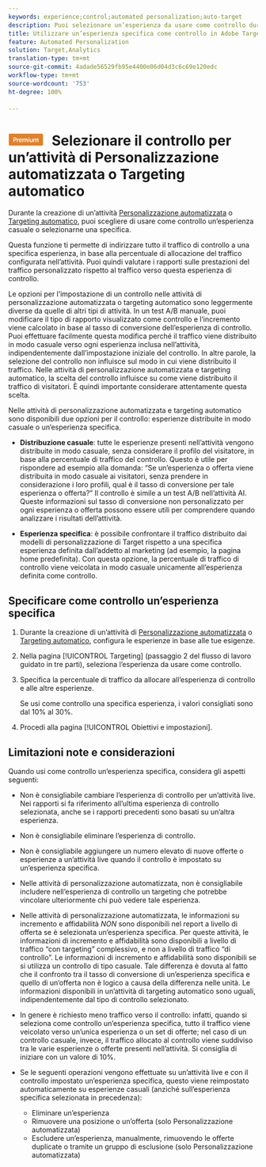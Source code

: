 ```yaml
---
keywords: experience;control;automated personalization;auto-target
description: Puoi selezionare un’esperienza da usare come controllo durante la creazione di un’attività di Personalizzazione automatizzata o Targeting automatico in Adobe Target.
title: Utilizzare un’esperienza specifica come controllo in Adobe Target
feature: Automated Personalization
solution: Target,Analytics
translation-type: tm+mt
source-git-commit: 4adade56529fb95e4400e06d04d3c6c69e120edc
workflow-type: tm+mt
source-wordcount: '753'
ht-degree: 100%

---
```



# ![PREMIUM](/help/assets/premium.png) Selezionare il controllo per un’attività di Personalizzazione automatizzata o Targeting automatico

Durante la creazione di un’attività [Personalizzazione automatizzata](/help/c-activities/t-automated-personalization/automated-personalization.md) o [Targeting automatico](/help/c-activities/auto-target/auto-target-to-optimize.md), puoi scegliere di usare come controllo un’esperienza casuale o selezionarne una specifica.

Questa funzione ti permette di indirizzare tutto il traffico di controllo a una specifica esperienza, in base alla percentuale di allocazione del traffico configurata nell’attività. Puoi quindi valutare i rapporti sulle prestazioni del traffico personalizzato rispetto al traffico verso questa esperienza di controllo.

Le opzioni per l’impostazione di un controllo nelle attività di personalizzazione automatizzata o targeting automatico sono leggermente diverse da quelle di altri tipi di attività. In un test A/B manuale, puoi modificare il tipo di rapporto visualizzato come controllo e l’incremento viene calcolato in base al tasso di conversione dell’esperienza di controllo. Puoi effettuare facilmente questa modifica perché il traffico viene distribuito in modo casuale verso ogni esperienza inclusa nell’attività, indipendentemente dall’impostazione iniziale del controllo. In altre parole, la selezione del controllo non influisce sul modo in cui viene distribuito il traffico. Nelle attività di personalizzazione automatizzata e targeting automatico, la scelta del controllo influisce su come viene distribuito il traffico di visitatori. È quindi importante considerare attentamente questa scelta.

Nelle attività di personalizzazione automatizzata e targeting automatico sono disponibili due opzioni per il controllo: esperienze distribuite in modo casuale o un’esperienza specifica.

* **Distribuzione casuale**: tutte le esperienze presenti nell’attività vengono distribuite in modo casuale, senza considerare il profilo del visitatore, in base alla percentuale di traffico del controllo. Questo è utile per rispondere ad esempio alla domanda: “Se un’esperienza o offerta viene distribuita in modo casuale ai visitatori, senza prendere in considerazione i loro profili, qual è il tasso di conversione per tale esperienza o offerta?” Il controllo è simile a un test A/B nell’attività AI. Queste informazioni sul tasso di conversione non personalizzato per ogni esperienza o offerta possono essere utili per comprendere quando analizzare i risultati dell’attività.

* **Esperienza specifica**: è possibile confrontare il traffico distribuito dai modelli di personalizzazione di Target rispetto a una specifica esperienza definita dall’addetto al marketing (ad esempio, la pagina home predefinita). Con questa opzione, la percentuale di traffico di controllo viene veicolata in modo casuale unicamente all’esperienza definita come controllo.

## Specificare come controllo un’esperienza specifica

1. Durante la creazione di un’attività di [Personalizzazione automatizzata](/help/c-activities/t-automated-personalization/create-ap-activity.md) o [Targeting automatico](/help/c-activities/t-test-ab/t-test-create-ab/ab-audience.md), configura le esperienze in base alle tue esigenze.
1. Nella pagina [!UICONTROL Targeting] (passaggio 2 del flusso di lavoro guidato in tre parti), seleziona l’esperienza da usare come controllo.
1. Specifica la percentuale di traffico da allocare all’esperienza di controllo e alle altre esperienze.

   Se usi come controllo una specifica esperienza, i valori consigliati sono dal 10% al 30%.

1. Procedi alla pagina [!UICONTROL Obiettivi e impostazioni].

## Limitazioni note e considerazioni

Quando usi come controllo un’esperienza specifica, considera gli aspetti seguenti:

* Non è consigliabile cambiare l’esperienza di controllo per un’attività live. Nei rapporti si fa riferimento all’ultima esperienza di controllo selezionata, anche se i rapporti precedenti sono basati su un’altra esperienza.
* Non è consigliabile eliminare l’esperienza di controllo.
* Non è consigliabile aggiungere un numero elevato di nuove offerte o esperienze a un’attività live quando il controllo è impostato su un’esperienza specifica.
* Nelle attività di personalizzazione automatizzata, non è consigliabile includere nell’esperienza di controllo un targeting che potrebbe vincolare ulteriormente chi può vedere tale esperienza.
* Nelle attività di personalizzazione automatizzata, le informazioni su incremento e affidabilità *NON* sono disponibili nel report a livello di offerta se è selezionata un’esperienza specifica. Per queste attività, le informazioni di incremento e affidabilità sono disponibili a livello di traffico “con targeting” complessivo, e non a livello di traffico “di controllo”. Le informazioni di incremento e affidabilità sono disponibili se si utilizza un controllo di tipo casuale. Tale differenza è dovuta al fatto che il confronto tra il tasso di conversione di un’esperienza specifica e quello di un’offerta non è logico a causa della differenza nelle unità. Le informazioni disponibili in un’attività di targeting automatico sono uguali, indipendentemente dal tipo di controllo selezionato.
* In genere è richiesto meno traffico verso il controllo: infatti, quando si seleziona come controllo un’esperienza specifica, tutto il traffico viene veicolato verso un’unica esperienza o un set di offerte; nel caso di un controllo casuale, invece, il traffico allocato al controllo viene suddiviso tra le varie esperienze o offerte presenti nell’attività. Si consiglia di iniziare con un valore di 10%.
* Se le seguenti operazioni vengono effettuate su un’attività live e con il controllo impostato un’esperienza specifica, questo viene reimpostato automaticamente su esperienze casuali (anziché sull’esperienza specifica selezionata in precedenza):

   * Eliminare un’esperienza
   * Rimuovere una posizione o un’offerta (solo Personalizzazione automatizzata)
   * Escludere un’esperienza, manualmente, rimuovendo le offerte duplicate o tramite un gruppo di esclusione (solo Personalizzazione automatizzata)

